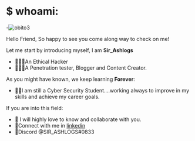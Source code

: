 # $ whoami:
-![obito3](https://user-images.githubusercontent.com/68753765/128184014-1aeabfb9-5127-4721-9801-9a4e0beb9d52.gif)

Hello Friend, So happy to see you come along way to check on me!

Let me start by introducing myself,
I am **Sir_Ashlogs**
- 🕵🏽‍♂️An Ethical Hacker
- 👨🏽‍💻A Penetration tester, Blogger and Content Creator.

As you might have known, we keep learning **Forever**:
- 👨‍🏫I am still a Cyber Security Student....working always to improve in my skills and achieve my career goals.

If you are into this field:
- 💞 I will highly love to know and collaborate with you.
- 📱Connect with me in [linkedin](https://ng.linkedin.com/in/sir-ashlogs)
- 📱Discord @SIR_ASHLOGS#0833

<!--
**realashlogs/realashlogs** is a ✨ _special_ ✨ repository because its `README.md` (this file) appears on your GitHub profile.

